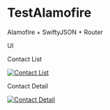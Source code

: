 # TestAlamofire

Alamofire + SwiftyJSON + Router

UI

Contact List


[![Contact List](https://github.com/toseefkhilji/TestAlamofire/blob/master/Images/List.png)](#features)


Contact Detail


[![Contact Detail](https://github.com/toseefkhilji/TestAlamofire/blob/master/Images/Detail.png)](#features)

